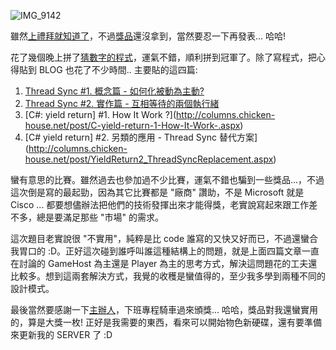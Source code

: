 ![IMG_9142](/images/2008-10-02-won-an-award/IMG_9142_1.jpg)

雖然[上禮拜就知道了](http://blog.darkthread.net/blogs/darkthreadtw/archive/2008/09/23/vsts-winner.aspx)，不過[獎品](http://blog.darkthread.net/blogs/darkthreadtw/archive/2008/07/21/win-a-vsts-2008.aspx)還沒拿到，當然要忍一下再發表... 哈哈!

花了幾個晚上拼了[猜數字的程式](http://blog.darkthread.net/blogs/darkthreadtw/archive/2008/09/02/coding-for-fun-contest-start.aspx)，運氣不錯，順利拼到冠軍了。除了寫程式，把心得貼到 BLOG 也花了不少時間.. 主要貼的這四篇:

1. [Thread Sync #1. 概念篇 - 如何化被動為主動?](http://columns.chicken-house.net/post/Thread-Sync-1-e6a682e5bfb5e7af87-e5a682e4bd95e58c96e8a2abe58b95e782bae4b8bbe58b95.aspx)
2. [Thread Sync #2. 實作篇 - 互相等待的兩個執行緒](http://columns.chicken-house.net/post/Thread-Sync-2-e5afa6e4bd9ce7af87-e4ba92e79bb8e7ad89e5be85e79a84e585a9e5808be59fb7e8a18ce7b792.aspx)
3. [C#: yield return] #1. How It Work ?](http://columns.chicken-house.net/post/C-yield-return-1-How-It-Work-.aspx)
4. [C# yield return] #2. 另類的應用 - Thread Sync 替代方案](http://columns.chicken-house.net/post/YieldReturn2_ThreadSyncReplacement.aspx)

蠻有意思的比賽。雖然過去也參加過不少比賽，運氣不錯也騙到一些獎品...，不過這次倒是寫的最起勁，因為其它比賽都是 "廠商" 讚助，不是 Microsoft 就是 Cisco ... 都要想儘辦法把他們的技術發揮出來才能得獎，老實說寫起來跟工作差不多，總是要滿足那些 "市場" 的需求。

這次題目老實說很 "不實用"，純粹是比 code 誰寫的又快又好而已，不過還蠻合我胃口的 :D。正好這次碰到誰呼叫誰這種結構上的問題，就是上面四篇文章一直在討論的 GameHost 為主還是 Player 為主的思考方式，解決這問題花的工夫還比較多。想到這兩套解決方式，我覺的收穫是蠻值得的，至少我多學到兩種不同的設計模式。

最後當然要感謝一下[主辦人](http://blog.darkthread.net/)，下班專程騎車過來頒獎... 哈哈，獎品對我還蠻實用的，算是大獎一枚! 正好是我需要的東西，看來可以開始物色新硬碟，還有要準備來更新我的 SERVER 了 :D